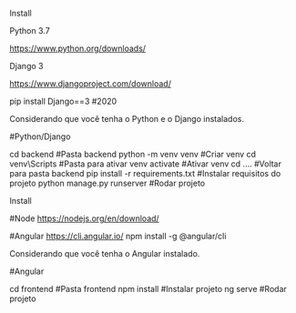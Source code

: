 Install

Python 3.7

https://www.python.org/downloads/

Django 3

https://www.djangoproject.com/download/

pip install Django==3        #2020

Considerando que você tenha o Python e o Django instalados.

#Python/Django

cd backend				#Pasta backend
python -m venv venv			#Criar venv
cd venv\Scripts				#Pasta para ativar venv
activate				#Ativar venv
cd ..\..				#Voltar para pasta backend
pip install -r requirements.txt		#Instalar requisitos do projeto
python manage.py runserver		#Rodar projeto

Install

#Node
https://nodejs.org/en/download/

#Angular
https://cli.angular.io/
npm install -g @angular/cli

Considerando que você tenha o Angular instalado.

#Angular

cd frontend	#Pasta frontend
npm install	#Instalar projeto
ng serve	#Rodar projeto
